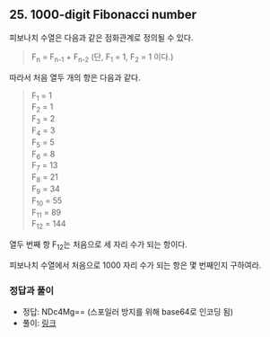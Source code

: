 ## 25. 1000-digit Fibonacci number

피보나치 수열은 다음과 같은 점화관계로 정의될 수 있다.

> F<sub>n</sub> = F<sub>n-1</sub> + F<sub>n-2</sub> (단, F<sub>1</sub> = 1, F<sub>2</sub> = 1 이다.)

따라서 처음 열두 개의 항은 다음과 같다.

> F<sub>1</sub> = 1<br>
> F<sub>2</sub> = 1<br>
> F<sub>3</sub> = 2<br>
> F<sub>4</sub> = 3<br>
> F<sub>5</sub> = 5<br>
> F<sub>6</sub> = 8<br>
> F<sub>7</sub> = 13<br>
> F<sub>8</sub> = 21<br>
> F<sub>9</sub> = 34<br>
> F<sub>10</sub> = 55<br>
> F<sub>11</sub> = 89<br>
> F<sub>12</sub> = 144

열두 번째 항 F<sub>12</sub>는 처음으로 세 자리 수가 되는 항이다.

피보나치 수열에서 처음으로 1000 자리 수가 되는 항은 몇 번째인지 구하여라.

### 정답과 풀이

* 정답: NDc4Mg== (스포일러 방지를 위해 base64로 인코딩 됨)
* 풀이: [링크](./explanation.md)
